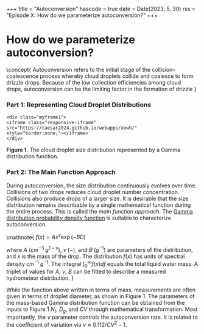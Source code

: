 +++
title = "Autoconversion"
hascode = true
date = Date(2023, 5, 30)
rss = "Episode X: How do we parameterize autoconversion?"
+++

# How do we parameterize autoconversion? 

\concept{
    Autoconversion refers to the initial stage of the collision–coalescence process whereby cloud droplets collide and coalesce to form drizzle drops. Because of the low collection efficiencies among cloud drops, autoconversion can be the limiting factor in the formation of drizzle
}


### Part 1: Representing Cloud Droplet Distributions

~~~
<div class="myframe1">
<iframe class="responsive-iframe" src="https://caesar2024.github.io/webapps/xowh/"   style="border:none;"></iframe>
</div>
~~~
**Figure 1.** The cloud droplet size distribution represented by a Gamma distribution function.



### Part 2: The Main Function Approach

During autoconversion, the size distribution continuously evolves over time. Collisions of two drops reduces cloud droplet number concentration. Collisions also produce drops of a larger size. It is desirable that the size distribution remains describable by a single mathematical function during the entire process. This is called the *main function approach*. The [Gamma distribution probability density function](https://en.wikipedia.org/wiki/Gamma_distribution)  is suitable to characterize autoconversion. 


\mathnote{
$f(x) = A x^\nu \exp(-B D)$

where $A$ ($cm^{-3}\; g^{1-\nu}$), $\nu\; (-)$, and $B\;(g^{-1})$ are parameters of the distribution, and $x$ is the mass of the drop. The distribution $f(x)$ has units of spectral density $cm^{-1}\;g^{-1}$. The integral $\int_0^\infty f(x)df$ equals the total liquid water mass. A triplet of values for $A$, $\nu$, $B$ can be fitted to describe a measured hydrometeor distribution.
}

While the function above written in terms of mass, measurements are often given in terms of droplet diameter, as shown in Figure 1. The parameters of the mass-based Gamma distribution function can be obtained from the inputs to Figure 1 $N_t$, $D_g$, and $CV$ through mathematical transformation. Most importantly, the $\nu$ parameter controls the autoconversion rate. It is related to the coefficient of variation via $\nu \approx 0.112/CV^2 - 1$.
